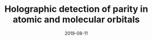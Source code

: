 ---
title: "Holographic detection of parity in atomic and molecular orbitals"
collection: publications
permalink: /publication/2019-08-11-Holographic detection of parity in atomic and molecular orbitals
date: 2019-08-11
venue: 'arXiv'
paperurl: 'https://arxiv.org/abs/1908.03860'
citation: 'H. P. Kang, A. S. Maxwell, et al. arXiv&colon;1908.03860 (2019)'
---